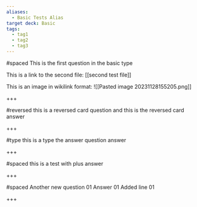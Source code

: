 ```yaml
---
aliases:
  - Basic Tests Alias
target deck: Basic
tags:
  - tag1
  - tag2
  - tag3
---
```


#spaced
This is the first question in the basic type

This is a link to the second  file: [[second test file]]


This is an image in wikilink format:
![[Pasted image 20231128155205.png]]


<!--ID: 1715760845132-->
<!--ID: None-->
+++


#reversed
this is a reversed card question
and this is the reversed card answer

<!--ID: 1715760845144-->
<!--ID: None-->
+++

#type
this is a type the answer question
answer

<!--ID: 1715760845147-->
<!--ID: None-->
+++

#spaced 
this is a test with plus
answer

<!--ID: 1715760845141-->
<!--ID: None-->
+++

#spaced 
Another new question 01
Answer 01
Added line 01

<!--ID: 1715761138986-->
+++
